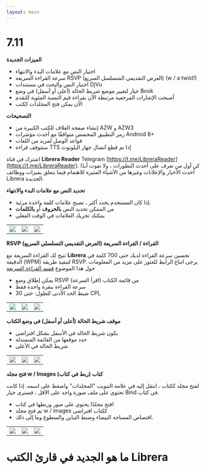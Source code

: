 ```yaml
---
layout: main
---
```


# 7.11

**الميزات الجديدة**

* اختيار النص مع علامات البدء والانتهاء
* سرعة القراءة السريعة RSVP (العرض التقديمي المتسلسل السريع) (w / a twist!)
* اختيار النص والبحث في مستندات DjVu
* خيار لتغيير موضع شريط الحالة (أعلى أو أسفل) في وضع Book
* أصبحت الإشارات المرجعية مرتبطة الآن بقراءة قيم النسبة المئوية للتقدم
* الآن يمكن فتح المجلدات ككتب

**التصحيحات**

* إنشاء صفحة الغلاف للكتب الكبيرة من AZW و AZW3
* رمز التطبيق المخصص متوافقًا مع أحدث مؤشرات Android 8+
* قواعد الوصل لمزيد من اللغات
* ستتوقف قراءة TTS إذا تم قطع اتصال جهاز البلوتوث

اشترك في قناة **Librera Reader** Telegram [https://t.me/LibreraReader](https://t.me/LibreraReader). كن أول من تعرف على أحدث التطورات ، ولا تفوت أبدًا أحدث الأخبار والإعلانات وغيرها من الأشياء المثيرة للاهتمام فيما يتعلق بميزات ووظائف Librera الجديدة.

**تحديد النص مع علامات البدء والانتهاء**

* إذا كان المستخدم يحدد أكثر ، تصبح علامات كلمة واحدة مرئية.
* من الممكن تحديد النص **بالحروف** أو **بالكلمات**
* يمكنك تحريك العلامات في الوقت الفعلي

||||
|-|-|-|
|![](4.png)|![](5.png)|![](6.png)|

**RSVP (العرض التقديمي التسلسلي السريع) القراءة / القراءة السريعة**

تتيح لك القراءة السريعة مع **Librera** تحسين سرعة القراءة لديك حتى 700 كلمة في الدقيقة (WPM) لتنفيذ طريقة RSVP.
يرجى اتباع الرابط للعثور على مزيد من المعلومات حول هذا الموضوع [قسم القراءة السريعة](/wiki/manual/Rapid-Serial-Visual-Presentation/ar)

* يمكن إطلاق وضع RSVP من قائمة الكتاب (اقرأ السرعة)
* سرعة القراءة بنقرة واحدة فقط
* ضبط الحد الأدنى للطول: حتى 30 CPL

||||
|-|-|-|
|![](/wiki/manual/Rapid-Serial-Visual-Presentation/1.png)|![](/wiki/manual/Rapid-Serial-Visual-Presentation/2.png)|![](/wiki/manual/Rapid-Serial-Visual-Presentation/3.png)|

**موقف شريط الحالة (أعلى أو أسفل) في وضع الكتاب**

* يكون شريط الحالة في الأسفل بشكل افتراضي
* حدد موقعها من القائمة المنسدلة
* شريط الحالة في الأعلى

||||
|-|-|-|
|![](1.png)|![](2.png)|![](3.png)|

**فتح مجلد w / Images كتاب (ربط في كتاب)**

لفتح مجلد ككتاب ، انتقل إليه في علامة التبويب &quot;المجلدات&quot; واضغط على اسمه. إذا كانت تحتوي على ملف صورة واحد على الأقل ، فسترى خيار Bind في كتاب.

* افتح مجلدًا يحتوي على صور وربطها في كتاب
* تم فتح مجلد w / images ككتاب افتراضي
* اقتصاص المساحة البيضاء وضبط التباين والسطوع وما إلى ذلك.

||||
|-|-|-|
|![](/wiki/manual/Open-Folder-With-Images-As-A-Book/1.png)|![](/wiki/manual/Open-Folder-With-Images-As-A-Book/2.png)|![](/wiki/manual/Open-Folder-With-Images-As-A-Book/3.png)|

# ما هو الجديد في قارئ الكتب Librera


